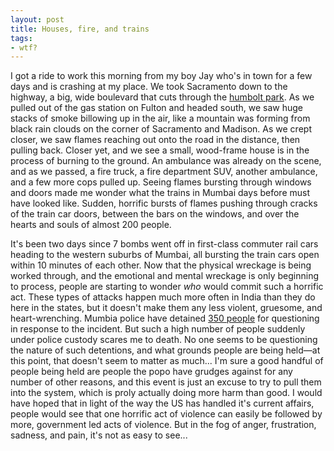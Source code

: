 ```yaml
---
layout: post
title: Houses, fire, and trains
tags:
- wtf?
---
```

I got a ride to work this morning from my boy Jay who's in town for a few days and is crashing at my place. We took Sacramento down to the highway, a big, wide boulevard that cuts through the [humbolt park](http://maps.google.com/maps?f=l&#38;hl=en&#38;q=humboldt+park&#38;ie=UTF8&#38;near=&#38;sll=41.880544,-87.624589&#38;sspn=0.137011,0.2005&#38;cid=41880544,-87624589,15219586132385999531&#38;li=lmd&#38;z=14&#38;t=m). As we pulled out of the gas station on Fulton and headed south, we saw huge stacks of smoke billowing up in the air, like a mountain was forming from black rain clouds on the corner of Sacramento and Madison. As we crept closer, we saw flames reaching out onto the road in the distance, then pulling back. Closer yet, and we see a small, wood-frame house is in the process of burning to the ground. An ambulance was already on the scene, and as we passed, a fire truck, a fire department SUV, another ambulance, and a few more cops pulled up. Seeing flames bursting through windows and doors made me wonder what the trains in Mumbai days before must have looked like. Sudden, horrific bursts of flames pushing through cracks of the train car doors, between the bars on the windows, and over the hearts and souls of almost 200 people.

It's been two days since 7 bombs went off in first-class commuter rail cars heading to the western suburbs of Mumbai, all bursting the train cars open within 10 minutes of each other. Now that the physical wreckage is being worked through, and the emotional and mental wreckage is only beginning to process, people are starting to wonder _who_ would commit such a horrific act. These types of attacks happen much more often in India than they do here in the states, but it doesn't make them any less violent, gruesome, and heart-wrenching. Mumbia police have detained [350 people](https://www.theguardian.com/world/2006/jul/13/india) for questioning in response to the incident. But such a high number of people suddenly under police custody scares me to death. No one seems to be questioning the nature of such detentions, and what grounds people are being held&#8212;at this point, that doesn't seem to matter as much... I'm sure a good handful of people being held are people the popo have grudges against for any number of other reasons, and this event is just an excuse to try to pull them into the system, which is proly actually doing more harm than good. I would have hoped that in light of the way the US has handled it's current affairs, people would see that one horrific act of violence can easily be followed by more, government led acts of violence. But in the fog of anger, frustration, sadness, and pain, it's not as easy to see...

